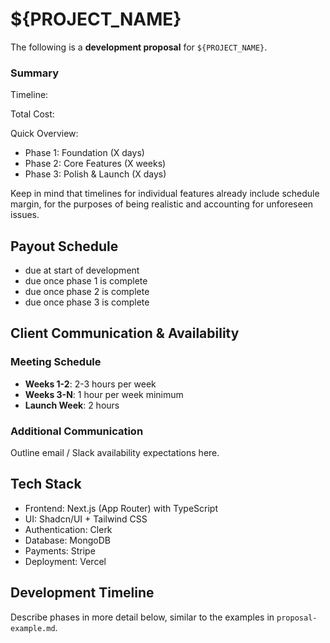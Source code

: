 # ${PROJECT_NAME}

The following is a **development proposal** for `${PROJECT_NAME}`.

### Summary

<div class="small-break">
Timeline: <!-- X weeks -->

Total Cost: <!-- $X,XXX -->
</div>

Quick Overview:
- Phase 1: Foundation (X days)
- Phase 2: Core Features (X weeks)
- Phase 3: Polish & Launch (X days)

Keep in mind that timelines for individual features already include schedule margin, for the purposes of being realistic and accounting for unforeseen issues.

## Payout Schedule

- <!-- $X,XXX --> due at start of development
- <!-- $X,XXX --> due once phase 1 is complete
- <!-- $X,XXX --> due once phase 2 is complete
- <!-- $X,XXX --> due once phase 3 is complete

## Client Communication & Availability

### Meeting Schedule
- **Weeks 1-2**: 2-3 hours per week
- **Weeks 3-N**: 1 hour per week minimum
- **Launch Week**: 2 hours

### Additional Communication

Outline email / Slack availability expectations here.

<div class="page-break"></div>

## Tech Stack
- Frontend: Next.js (App Router) with TypeScript
- UI: Shadcn/UI + Tailwind CSS
- Authentication: Clerk
- Database: MongoDB
- Payments: Stripe
- Deployment: Vercel

## Development Timeline

Describe phases in more detail below, similar to the examples in `proposal-example.md`.

<!-- Repeat phase breakdowns here -->

<!-- Copy this file into a scaffold and replace placeholders before sending to a client. --> 
